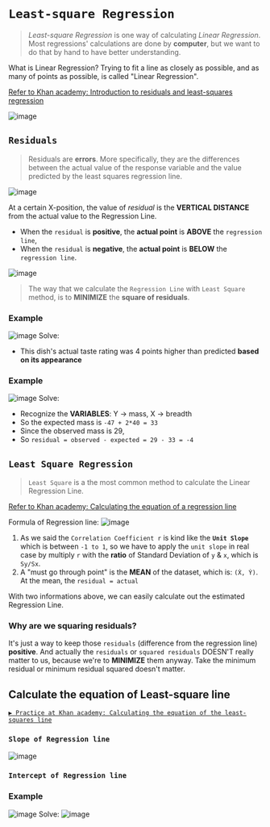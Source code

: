 # `Least-square Regression`
> _Least-square Regression_ is one way of calculating _Linear Regression_. 
Most regressions' calculations are done by **computer**, but we want to do that by hand to have better understanding.

What is Linear Regression?
Trying to fit a line as closely as possible, and as many of points as possible, is called "Linear Regression".

[Refer to Khan academy: Introduction to residuals and least-squares regression](https://www.khanacademy.org/math/ap-statistics/bivariate-data-ap/modal/v/regression-residual-intro)

![image](https://user-images.githubusercontent.com/14041622/45735579-ef042d00-bc1a-11e8-97dd-eb5bf7a27f70.png)



## `Residuals`
> Residuals are **errors**. More specifically, they are the differences between the actual value of the response variable and the value predicted by the least squares regression line.

![image](https://user-images.githubusercontent.com/14041622/45736304-24aa1580-bc1d-11e8-8305-db1d5d1a3a4b.png)

At a certain X-position, the value of _residual_ is the **VERTICAL DISTANCE** from the actual value to the Regression Line.

- When the `residual` is **positive**, the **actual point** is **ABOVE** the `regression line`,
- When the `residual` is **negative**, the **actual point** is **BELOW** the `regression line`.

![image](https://user-images.githubusercontent.com/14041622/45735633-1b1fae00-bc1b-11e8-9b41-477c1a38572e.png)

> The way that we calculate the `Regression Line` with `Least Square` method, is to **MINIMIZE** the **square of residuals**.


### Example
![image](https://user-images.githubusercontent.com/14041622/45736405-620ea300-bc1d-11e8-8797-14c26fdf6053.png)
Solve:
- This dish's actual taste rating was 4 points higher than predicted **based on its appearance**


### Example
![image](https://user-images.githubusercontent.com/14041622/45736532-cfbacf00-bc1d-11e8-8bf7-e0cf53a0cc97.png)
Solve:
- Recognize the **VARIABLES**: Y -> mass, X -> breadth
- So the expected mass is `-47 + 2*40 = 33`
- Since the observed mass is 29,
- So `residual = observed - expected = 29 - 33 = -4`


## `Least Square Regression`
> `Least Square` is a the most common method to calculate the Linear Regression Line.

[Refer to Khan academy: Calculating the equation of a regression line](https://www.khanacademy.org/math/ap-statistics/bivariate-data-ap/modal/v/calculating-the-equation-of-a-regression-line)

Formula of Regression line:
![image](https://user-images.githubusercontent.com/14041622/43884348-77a305d0-9be8-11e8-9fc1-5bd881686fb4.png)

1. As we said the `Correlation Coefficient r` is kind like the **`Unit Slope`** which is between `-1 to 1`, so we have to apply the `unit slope` in real case by multiply `r` with the **ratio** of Standard Deviation of `y` & `x`, which is `Sy/Sx`.
2. A "must go through point" is the **MEAN** of the dataset, which is: `(Ẋ, Ẏ)`. At the mean, the `residual = actual`

With two informations above, we can easily calculate out the estimated Regression Line.


### Why are we squaring residuals?
It's just a way to keep those `residuals` (difference from the regression line) **positive**.
And actually the `residuals` or `squared residuals` DOESN'T really matter to us, 
because we're to **MINIMIZE** them anyway. Take the minimum residual or minimum residual squared doesn't matter.


## Calculate the equation of Least-square line

[`▶ Practice at Khan academy: Calculating the equation of the least-squares line`](https://www.khanacademy.org/math/ap-statistics/bivariate-data-ap/modal/e/calculating-equation-least-squares)

### `Slope of Regression line`

![image](https://user-images.githubusercontent.com/14041622/45736922-faf1ee00-bc1e-11e8-81a9-69a619f89fd2.png)


### `Intercept of Regression line`



### Example
![image](https://user-images.githubusercontent.com/14041622/45736841-bebe8d80-bc1e-11e8-8d67-cebdeee31d73.png)
Solve:
![image](https://user-images.githubusercontent.com/14041622/45737075-6d62ce00-bc1f-11e8-8ea7-e44482a6c9ec.png)
